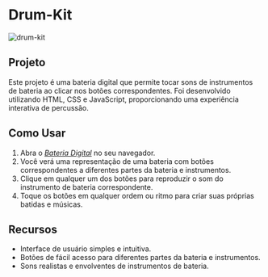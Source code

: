 # Drum-Kit

![drum-kit](https://github.com/FabianeElla/Drum-Kit/assets/124746177/061876fe-18cb-4966-b008-d810eb2a9c49)

## Projeto

<p>Este projeto é uma bateria digital que permite tocar sons de instrumentos de bateria ao clicar nos botões correspondentes. Foi desenvolvido utilizando HTML, CSS e JavaScript, proporcionando uma experiência interativa de percussão.</p>

## Como Usar

1. Abra o *[Bateria Digital](https://fabianeella.github.io/Drum-Kit/)* no seu navegador.
2. Você verá uma representação de uma bateria com botões correspondentes a diferentes partes da bateria e instrumentos.
3. Clique em qualquer um dos botões para reproduzir o som do instrumento de bateria correspondente.
4. Toque os botões em qualquer ordem ou ritmo para criar suas próprias batidas e músicas.

## Recursos

* Interface de usuário simples e intuitiva.
* Botões de fácil acesso para diferentes partes da bateria e instrumentos.
* Sons realistas e envolventes de instrumentos de bateria.
